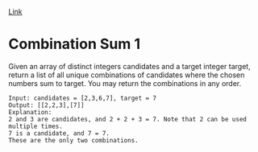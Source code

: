 [Link](https://leetcode.com/problems/combination-sum/)
# Combination Sum 1
Given an array of distinct integers candidates and a target integer target, return a list of all unique combinations of candidates where the chosen numbers sum to target. You may return the combinations in any order.
```
Input: candidates = [2,3,6,7], target = 7
Output: [[2,2,3],[7]]
Explanation:
2 and 3 are candidates, and 2 + 2 + 3 = 7. Note that 2 can be used multiple times.
7 is a candidate, and 7 = 7.
These are the only two combinations.
```

